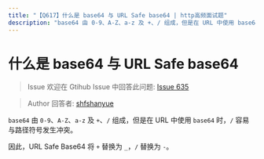 ```yaml
---
title: "【Q617】什么是 base64 与 URL Safe base64 | http高频面试题"
description: "base64 由 0-9、A-Z、a-z 及 +、/ 组成，但是在 URL 中使用 base64 时，/ 容易与路径符号发生冲突。因此，URL Safe Base64 将 + 替换为 _，/ 替换为 -。  字节跳动面试题、阿里腾讯面试题、美团小米面试题。"
---
```


# 什么是 base64 与 URL Safe base64

> Issue
> 欢迎在 Gtihub Issue 中回答此问题: [Issue 635](https://github.com/shfshanyue/Daily-Question/issues/635)

> Author
> 回答者: [shfshanyue](https://github.com/shfshanyue)

`base64` 由 `0-9`、`A-Z`、`a-z` 及 `+`、`/` 组成，但是在 URL 中使用 `base64` 时，`/` 容易与路径符号发生冲突。

因此，URL Safe Base64 将 `+` 替换为 `_`，`/` 替换为 `-`。
